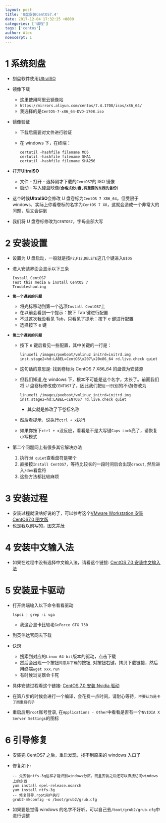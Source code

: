 ```yaml
---
layout: post
title: 'U盘安装CentOS7.4'
date: 2017-12-04 17:32:25 +0800
categories: ['编程']
tags: ['centos']
author: Alex
noexcerpt: 1
---
```


# 1 系统刻盘

- 刻盘软件使用[UltraISO](https://cn.ultraiso.net)
- 镜像下载
  - 这里使用阿里云镜像站
  - `https://mirrors.aliyun.com/centos/7.4.1708/isos/x86_64/`
  - 我选择的是`CentOS-7-x86_64-DVD-1708.iso`
- 镜像验证

  - 下载后需要对文件进行验证
  - 在 windows 下，在终端：

    ```text
    certutil -hashfile filename MD5
    certutil -hashfile filename SHA1
    certutil -hashfile filename SHA256
    ```

- 打开**UltraISO**
  - 文件 - 打开 - 选择刚才下载的`CentOS7`的 ISO 镜像
  - 启动 - 写入硬盘映像(**`会格式化U盘,有重要的东西先备份`**)
- 这个时候**UltraISO**会修改 U 盘卷标为`CentOS 7 X86_64`，但受限于 windows，实际上你看卷标的名字为`CentOS 7 X8`，这就会造成一个非常大的问题，后文会讲到
- 我们将 U 盘卷标修改为`CENTOS7`，字母全部大写

# 2 安装设置

- 设置为 U 盘启动，一般就是按`F2`,`F12`,`DELETE`这几个键进入`BIOS`
- 进入安装界面会显示以下三条
  ```text
  Install CentOS7
  Test this media & install CentOS 7
  Troubleshooting
  ```
- **`第一个遇到的问题`**
  - 将光标移动到第一个选项`Install CentOS7`上
  - 在以前会看到一个提示：按下 Tab 键进行配置
  - 不过这次我没看见 Tab，只看见了提示：按下 e 键进行配置
  - 选择按下 e 键
- **`第二个遇到的问题`**

  - 按下 e 键后看见一些配置，其中关键的一行是：

    ```text
    linuxefi /images/pxeboot/vmlinuz initrd=initrd.img inst.stage2=hd:LABEL=CentOS\x207\x20x86_64 rd.live.check quiet
    ```

  - 这句话的意思是: 找到卷标为 CentOS 7 X86_64 的盘做为安装源
  - 但我们知道,在 windows 下，根本不可能是这个名字，太长了。前面我们将 U 盘卷标修改成`CENTOS7`了，因此我们把`这一行`(别的不动)修改为

    ```text
    linuxefi /images/pxeboot/vmlinuz initrd=initrd.img inst.stage2=hd:LABEL=CENTOS7 rd.live.check quiet
    ```

    - 其实就是修改了下卷标名称

  - 然后看提示，说执行`ctrl + x`执行
  - 如果你按下`ctrl + x`没反应，看看是不是大写键`Caps Lock`亮了，请恢复小写模式

- 第二个问题网上有很多其它解决办法
  1. 执行`dd quiet`查看盘符是哪个
  2. 直接按`Install CentOS7`，等待比较长的一段时间后会出现`dracut`, 然后进入`/dev`看盘符
  3. 这些方法都比较麻烦

# 3 安装过程

- 安装过程就没啥好说的了，可以参考这个[VMware Workstation 安装 CentOS7.0 图文版](http://blog.csdn.net/alex_my/article/details/38142229)
- 也是我以前写的，图文并茂

# 4 安装中文输入法

- 如果在过程中没有选择中文输入法，请看这个链接: [CentOS 7.0 安装中文输入法](http://blog.csdn.net/alex_my/article/details/38223449)

# 5 安装显卡驱动

- 打开终端输入以下命令看看驱动

  ```text
  lspci | grep -i vga
  ```

  - 我这台显卡比较老`GeForce GTX 750`

- 到英伟达官网去下载
- 诀窍
  - 搜索到对应的`Linux 64-bit`版本的驱动，点击下载
  - 然后会出现一个按钮`同意并下载`的按钮, 对按钮右键，拷贝下载链接，然后用终端`wget xxx.run`
  - 有时候浏览器会卡死
- 具体安装过程看这个链接: [CentOS 7.0 安装 Nvidia 驱动](http://blog.csdn.net/alex_my/article/details/44705663#reply)
- 在第八步的时候会进行一个编译，会花费一点时间，请耐心等待，`不要认为是卡了而重启机子`
- 重启后用`root`账号登录, 在`Applications - Other`中看看是否有一个`NVIDIA X Server Settings`的图标

# 6 引导修复

- 安装完 CentOS7 之后，重启发现，找不到原来的 windows 入口了
- 修复如下:

  ```text
  -- 先安装ntfs-3g这样才能识别windows分区，而且安装之后还可以直接访问windows上的东西
  yum install epel-release.noarch
  yum install ntfs-3g
  -- 修复引导,root用户执行
  grub2-mkconfig -o /boot/grub2/grub.cfg
  ```

- 如果要是觉得 windows 的名字不好听，可以自己去`/boot/grub2/grub.cfg`中进行调整
